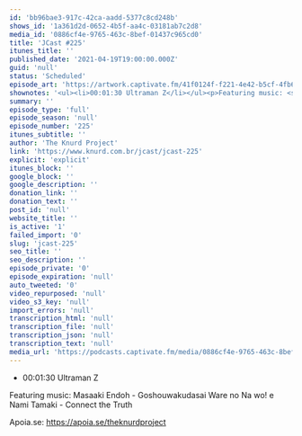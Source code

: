 ```yaml
---
id: 'bb96bae3-917c-42ca-aadd-5377c8cd248b'
shows_id: '1a361d2d-0652-4b5f-aa4c-03181ab7c2d8'
media_id: '0886cf4e-9765-463c-8bef-01437c965cd0'
title: 'JCast #225'
itunes_title: ''
published_date: '2021-04-19T19:00:00.000Z'
guid: 'null'
status: 'Scheduled'
episode_art: 'https://artwork.captivate.fm/41f0124f-f221-4e42-b5cf-4fb680c852df/roUXrrM3cM9ViNX80nfYs84_.jpg'
shownotes: '<ul><li>00:01:30 Ultraman Z</li></ul><p>Featuring music: <strong>Masaaki Endoh - Goshouwakudasai Ware no Na wo!</strong> e <strong>Nami Tamaki - Connect the Truth</strong></p><p>Apoia.se: https://apoia.se/theknurdproject</p>'
summary: ''
episode_type: 'full'
episode_season: 'null'
episode_number: '225'
itunes_subtitle: ''
author: 'The Knurd Project'
link: 'https://www.knurd.com.br/jcast/jcast-225'
explicit: 'explicit'
itunes_block: ''
google_block: ''
google_description: ''
donation_link: ''
donation_text: ''
post_id: 'null'
website_title: ''
is_active: '1'
failed_import: '0'
slug: 'jcast-225'
seo_title: ''
seo_description: ''
episode_private: '0'
episode_expiration: 'null'
auto_tweeted: '0'
video_repurposed: 'null'
video_s3_key: 'null'
import_errors: 'null'
transcription_html: 'null'
transcription_file: 'null'
transcription_json: 'null'
transcription_text: 'null'
media_url: 'https://podcasts.captivate.fm/media/0886cf4e-9765-463c-8bef-01437c965cd0/jcast225.mp3'
---
```

*   00:01:30 Ultraman Z

Featuring music: Masaaki Endoh - Goshouwakudasai Ware no Na wo! e Nami Tamaki - Connect the Truth

Apoia.se: https://apoia.se/theknurdproject